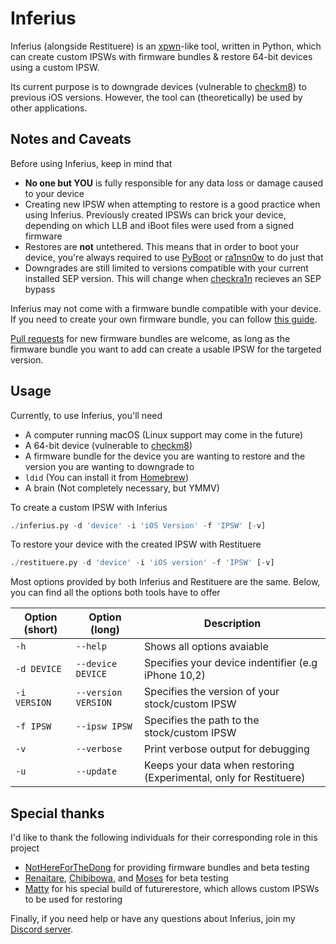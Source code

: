 # Inferius
Inferius (alongside Restituere) is an [xpwn](https://github.com/planetbeing/xpwn)-like tool, written in Python, which can create custom IPSWs with firmware bundles & restore 64-bit devices using a custom IPSW.

Its current purpose is to downgrade devices (vulnerable to [checkm8](https://github.com/axi0mX/ipwndfu)) to previous iOS versions. However, the tool can (theoretically) be used by other applications.

## Notes and Caveats
Before using Inferius, keep in mind that
- **No one but YOU** is fully responsible for any data loss or damage caused to your device
- Creating new IPSW when attempting to restore is a good practice when using Inferius. Previously created IPSWs can brick your device, depending on which LLB and iBoot files were used from a signed firmware
- Restores are **not** untethered. This means that in order to boot your device, you're always required to use [PyBoot](https://github.com/MatthewPierson/PyBoot) or [ra1nsn0w](https://github.com/tihmstar/ra1nsn0w) to do just that
- Downgrades are still limited to versions compatible with your current installed SEP version. This will change when [checkra1n](https://checkra.in/) recieves an SEP bypass

Inferius may not come with a firmware bundle compatible with your device. If you need to create your own firmware bundle, you can follow [this guide](https://github.com/marijuanARM/Inferius/wiki/Creating-your-own-Firmware-Bundles).

[Pull requests](https://github.com/marijuanARM/Inferius/compare) for new firmware bundles are welcome, as long as the firmware bundle you want to add can create a usable IPSW for the targeted version.

## Usage
Currently, to use Inferius, you'll need
- A computer running macOS (Linux support may come in the future)
- A 64-bit device (vulnerable to [checkm8](https://github.com/axi0mX/ipwndfu))
- A firmware bundle for the device you are wanting to restore and the version you are wanting to downgrade to
- `ldid` (You can install it from [Homebrew](https://brew.sh/))
- A brain (Not completely necessary, but YMMV)

To create a custom IPSW with Inferius
```py
./inferius.py -d 'device' -i 'iOS Version' -f 'IPSW' [-v]
```

To restore your device with the created IPSW with Restituere
```py
./restituere.py -d 'device' -i 'iOS version' -f 'IPSW' [-v]
```

Most options provided by both Inferius and Restituere are the same. Below, you can find all the options both tools have to offer

| Option (short) | Option (long) | Description |
|----------------|---------------|-------------|
| `-h` | `--help` | Shows all options avaiable |
| `-d DEVICE` | `--device DEVICE` | Specifies your device indentifier (e.g iPhone 10,2) |
| `-i VERSION` | `--version VERSION` | Specifies the version of your stock/custom IPSW |
| `-f IPSW` | `--ipsw IPSW` | Specifies the path to the stock/custom IPSW |
| `-v` | `--verbose` | Print verbose output for debugging |
| `-u` | `--update` | Keeps your data when restoring (Experimental, only for Restituere)

## Special thanks
I'd like to thank the following individuals for their corresponding role in this project
- [NotHereForTheDong](https://github.com/NotHereForTheDong) for providing firmware bundles and beta testing
- [Renaitare](https://twitter.com/Renaitare), [Chibibowa](https://twitter.com/Chibibowa), and [Moses](https://twitter.com/MosesBuckwalter) for beta testing
- [Matty](https://twitter.com/mosk_i) for his special build of futurerestore, which allows custom IPSWs to be used for restoring

Finally, if you need help or have any questions about Inferius, join my [Discord server](https://discord.gg/fAngssA).
